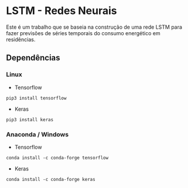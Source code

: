 # LSTM - Redes Neurais

Este é um trabalho que se baseia na construção de uma rede LSTM para fazer previsões de séries temporais do consumo energético em residências.

## Dependências

### Linux

* Tensorflow
```
pip3 install tensorflow
```
* Keras
```
pip3 install keras
```

### Anaconda / Windows
* Tensorflow
```
conda install -c conda-forge tensorflow
```
* Keras
```
conda install -c conda-forge keras
```
